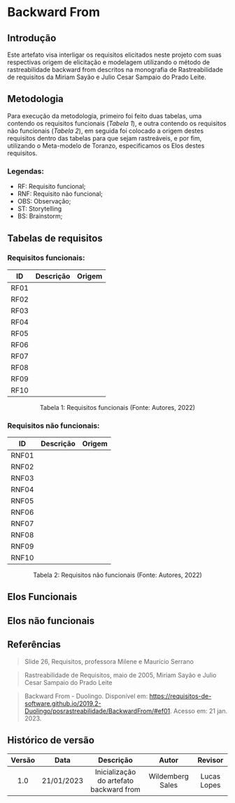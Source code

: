 # Backward From

## Introdução
Este artefato visa interligar os requisitos elicitados neste projeto com suas respectivas origem de elicitação e modelagem utilizando o método de rastreabilidade backward from descritos na monografia de Rastreabilidade de requisitos da Miriam Sayão e Julio Cesar Sampaio do Prado Leite.

## Metodologia
Para execução da metodologia, primeiro foi feito duas tabelas, uma contendo os requisitos funcionais (<i>Tabela 1</i>), e outra contendo os requisitos não funcionais (<i>Tabela 2</i>), em seguida foi colocado a origem destes requisitos dentro das tabelas para que sejam rastreáveis, e por fim, utilizando o Meta-modelo de Toranzo, especificamos os Elos destes requisitos.

### Legendas:
* RF: Requisito funcional;
* RNF: Requisito não funcional;
* OBS: Observação;
* ST: Storytelling
* BS: Brainstorm;

## Tabelas de requisitos

### Requisitos funcionais:
| ID | Descrição | Origem |
| :--: | :--: | :--: |
| RF01 |  |  |
| RF02 |  |  |
| RF03 |  |  |
| RF04 |  |  |
| RF05 |  |  |
| RF06 |  |  |
| RF07 |  |  |
| RF08 |  |  |
| RF09 |  |  |
| RF10 |  |  |

<figcaption align="center">Tabela 1: Requisitos funcionais (Fonte: Autores, 2022)</figcaption>

### Requisitos não funcionais:
| ID | Descrição | Origem |
| :--: | :--: | :--: |
| RNF01 |  |  |
| RNF02 |  |  |
| RNF03 |  |  |
| RNF04 |  |  |
| RNF05 |  |  |
| RNF06 |  |  |
| RNF07 |  |  |
| RNF08 |  |  |
| RNF09 |  |  |
| RNF10 |  |  |

<figcaption align="center">Tabela 2: Requisitos não funcionais (Fonte: Autores, 2022)</figcaption>

## Elos Funcionais

## Elos não funcionais

## Referências
> Slide 26, Requisitos, professora Milene e Maurício Serrano

> Rastreabilidade de Requisitos, maio de 2005, Miriam Sayão e Julio Cesar Sampaio do Prado Leite

> Backward From - Duolingo.  Disponível em: <https://requisitos-de-software.github.io/2019.2-Duolingo/posrastreabilidade/BackwardFrom/#ef01>. Acesso em: 21 jan. 2023.

## Histórico de versão
| Versão | Data | Descrição | Autor | Revisor |
| :----: | :--: | :-------: | :---: | :-----: |
| 1.0 | 21/01/2023 | Inicialização do artefato backward from | Wildemberg Sales | Lucas Lopes |
